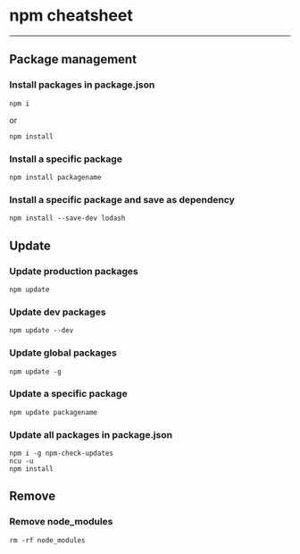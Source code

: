 # npm cheatsheet
---

## Package management
### Install packages in package.json
```
npm i
```
or
```
npm install
```
### Install a specific package
```
npm install packagename
```
### Install a specific package and save as dependency
```
npm install --save-dev lodash
```

## Update
### Update production packages
```
npm update
```
### Update dev packages
```
npm update --dev
```
### Update global packages
```
npm update -g
```
### Update a specific package
```
npm update packagename
```
### Update all packages in package.json
```
npm i -g npm-check-updates
ncu -u
npm install
```


## Remove
### Remove node_modules
```
rm -rf node_modules
```

